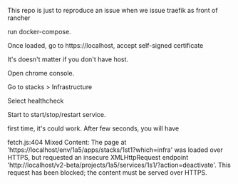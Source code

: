 This repo is just to reproduce an issue when we issue traefik as front of rancher

run docker-compose.


Once loaded, go to https://localhost, accept self-signed certificate


It's doesn't matter if you don't have host.

Open chrome console.

Go to stacks > Infrastructure

Select healthcheck

Start to start/stop/restart service.

first time, it's could work. 
After few seconds, you will have

fetch.js:404 Mixed Content: The page at 'https://localhost/env/1a5/apps/stacks/1st1?which=infra' was loaded over HTTPS, but requested an insecure XMLHttpRequest endpoint 'http://localhost/v2-beta/projects/1a5/services/1s1/?action=deactivate'. This request has been blocked; the content must be served over HTTPS.
